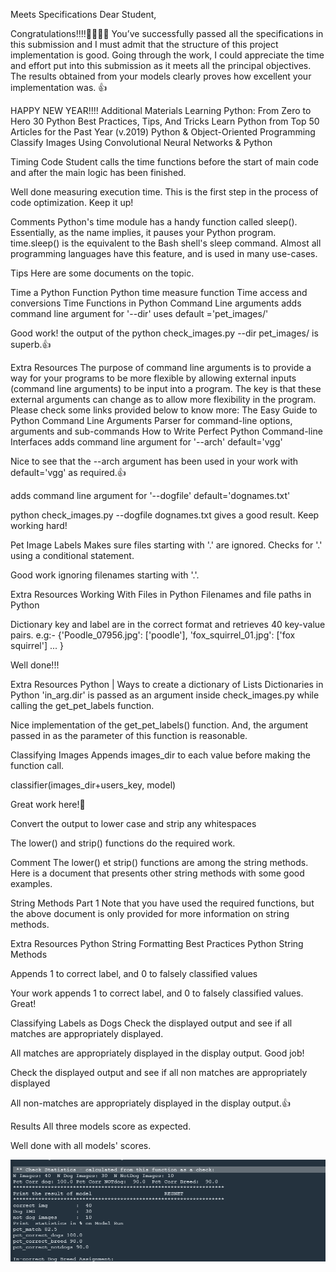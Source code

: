 Meets Specifications
Dear Student,

Congratulations!!!!:clap::clap::clap::clap:
You’ve successfully passed all the specifications in this submission and I must admit that the structure of this project implementation is good. Going through the work, I could appreciate the time and effort put into this submission as it meets all the principal objectives. The results obtained from your models clearly proves how excellent your implementation was. :+1:


HAPPY NEW YEAR!!!!
Additional Materials
Learning Python: From Zero to Hero
30 Python Best Practices, Tips, And Tricks
Learn Python from Top 50 Articles for the Past Year (v.2019)
Python & Object-Oriented Programming
Classify Images Using Convolutional Neural Networks & Python

Timing Code
Student calls the time functions before the start of main code and after the main logic has been finished.

Well done measuring execution time. This is the first step in the process of code optimization. Keep it up!

Comments
Python's time module has a handy function called sleep(). Essentially, as the name implies, it pauses your Python program. time.sleep() is the equivalent to the Bash shell's sleep command. Almost all programming languages have this feature, and is used in many use-cases.

Tips
Here are some documents on the topic.

Time a Python Function
Python time measure function
Time access and conversions
Time Functions in Python
Command Line arguments
adds command line argument for '--dir'
uses default ='pet_images/'

Good work! the output of the python check_images.py --dir pet_images/ is superb.:+1:

Extra Resources
The purpose of command line arguments is to provide a way for your programs to be more flexible by allowing external inputs (command line arguments)
to be input into a program. The key is that these external arguments can change as to allow more flexibility in the program.
Please check some links provided below to know more:
The Easy Guide to Python Command Line Arguments
Parser for command-line options, arguments and sub-commands
How to Write Perfect Python Command-line Interfaces
adds command line argument for '--arch'
default='vgg'

Nice to see that the --arch argument has been used in your work with default='vgg' as required.:+1:

adds command line argument for '--dogfile'
default='dognames.txt'

python check_images.py --dogfile dognames.txt gives a good result. Keep working hard!

Pet Image Labels
Makes sure files starting with '.' are ignored.
Checks for '.' using a conditional statement.

Good work ignoring filenames starting with '.'.

Extra Resources
Working With Files in Python
Filenames and file paths in Python

Dictionary key and label are in the correct format and retrieves 40 key-value pairs.
e.g:- {'Poodle_07956.jpg': ['poodle'], 'fox_squirrel_01.jpg': ['fox squirrel'] ... }

Well done!!!

Extra Resources
Python | Ways to create a dictionary of Lists
Dictionaries in Python
'in_arg.dir' is passed as an argument inside check_images.py while calling the get_pet_labels function.

Nice implementation of the get_pet_labels() function. And, the argument passed in as the parameter of this function is reasonable.

Classifying Images
Appends images_dir to each value before making the function call.

classifier(images_dir+users_key, model)

Great work here!:clap:

Convert the output to lower case and strip any whitespaces

The lower() and strip() functions do the required work.

Comment
The lower() et strip() functions are among the string methods. Here is a document that presents other string methods with some good examples.

String Methods Part 1
Note that you have used the required functions, but the above document is only provided for more information on string methods.

Extra Resources
Python String Formatting Best Practices
Python String Methods

Appends 1 to correct label, and 0 to falsely classified values

Your work appends 1 to correct label, and 0 to falsely classified values. Great!

Classifying Labels as Dogs
Check the displayed output and see if all matches are appropriately displayed.

All matches are appropriately displayed in the display output. Good job!

Check the displayed output and see if all non matches are appropriately displayed

All non-matches are appropriately displayed in the display output.:+1:

Results
All three models score as expected.

Well done with all models' scores.

![alt text](https://github.com/sagarraje/ImageClassifier/blob/main/code.png?raw=true)


